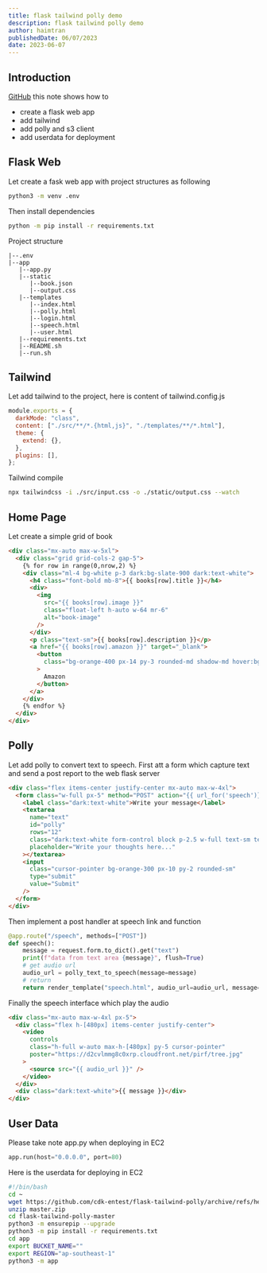 ```yaml
---
title: flask tailwind polly demo
description: flask tailwind polly demo
author: haimtran
publishedDate: 06/07/2023
date: 2023-06-07
---
```


## Introduction

[GitHub](https://github.com/cdk-entest/flask-tailwind-polly) this note shows how to

- create a flask web app
- add tailwind
- add polly and s3 client
- add userdata for deployment

## Flask Web

Let create a fask web app with project structures as following

```bash
python3 -m venv .env
```

Then install dependencies

```bash
python -m pip install -r requirements.txt
```

Project structure

```
|--.env
|--app
   |--app.py
   |--static
      |--book.json
      |--output.css
   |--templates
      |--index.html
      |--polly.html
      |--login.html
      |--speech.html
      |--user.html
   |--requirements.txt
   |--README.sh
   |--run.sh
```

## Tailwind

Let add tailwind to the project, here is content of tailwind.config.js

```js
module.exports = {
  darkMode: "class",
  content: ["./src/**/*.{html,js}", "./templates/**/*.html"],
  theme: {
    extend: {},
  },
  plugins: [],
};
```

Tailwind compile

```bash
npx tailwindcss -i ./src/input.css -o ./static/output.css --watch
```

## Home Page

Let create a simple grid of book

```html
<div class="mx-auto max-w-5xl">
  <div class="grid grid-cols-2 gap-5">
    {% for row in range(0,nrow,2) %}
    <div class="ml-4 bg-white p-3 dark:bg-slate-900 dark:text-white">
      <h4 class="font-bold mb-8">{{ books[row].title }}</h4>
      <div>
        <img
          src="{{ books[row].image }}"
          class="float-left h-auto w-64 mr-6"
          alt="book-image"
        />
      </div>
      <p class="text-sm">{{ books[row].description }}</p>
      <a href="{{ books[row].amazon }}" target="_blank">
        <button
          class="bg-orange-400 px-14 py-3 rounded-md shadow-md hover:bg-orange-500 mt-2"
        >
          Amazon
        </button>
      </a>
    </div>
    {% endfor %}
  </div>
</div>
```

## Polly

Let add polly to convert text to speech. First att a form which capture text and send a post report to the web flask server

```html
<div class="flex items-center justify-center mx-auto max-w-4xl">
  <form class="w-full px-5" method="POST" action="{{ url_for('speech')}} ">
    <label class="dark:text-white">Write your message</label>
    <textarea
      name="text"
      id="polly"
      rows="12"
      class="dark:text-white form-control block p-2.5 w-full text-sm text-gray-900 bg-gray-50 rounded-lg border border-gray-300 focus:ring-blue-500 focus:border-blue-500 dark:bg-gray-700 dark:border-gray-600 dark:placeholder-gray-400 dark:text-white dark:focus:ring-blue-500 dark:focus:border-blue-500 my-5"
      placeholder="Write your thoughts here..."
    ></textarea>
    <input
      class="cursor-pointer bg-orange-300 px-10 py-2 rounded-sm"
      type="submit"
      value="Submit"
    />
  </form>
</div>
```

Then implement a post handler at speech link and function

```py
@app.route("/speech", methods=["POST"])
def speech():
    message = request.form.to_dict().get("text")
    print(f"data from text area {message}", flush=True)
    # get audio url
    audio_url = polly_text_to_speech(message=message)
    # return
    return render_template("speech.html", audio_url=audio_url, message=message)
```

Finally the speech interface which play the audio

```html
<div class="mx-auto max-w-4xl px-5">
  <div class="flex h-[480px] items-center justify-center">
    <video
      controls
      class="h-full w-auto max-h-[480px] py-5 cursor-pointer"
      poster="https://d2cvlmmg8c0xrp.cloudfront.net/pirf/tree.jpg"
    >
      <source src="{{ audio_url }}" />
    </video>
  </div>
  <div class="dark:text-white">{{ message }}</div>
</div>
```

## User Data

Please take note app.py when deploying in EC2

```py
app.run(host="0.0.0.0", port=80)
```

Here is the userdata for deploying in EC2

```bash
#!/bin/bash
cd ~
wget https://github.com/cdk-entest/flask-tailwind-polly/archive/refs/heads/master.zip
unzip master.zip
cd flask-tailwind-polly-master
python3 -m ensurepip --upgrade
python3 -m pip install -r requirements.txt
cd app
export BUCKET_NAME=""
export REGION="ap-southeast-1"
python3 -m app
```
